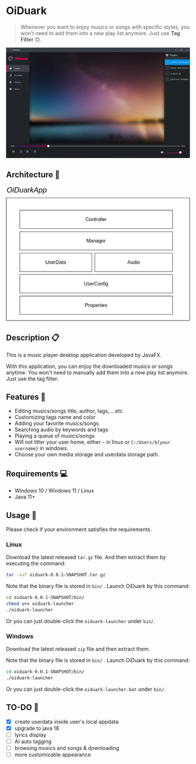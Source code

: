 # OiDuark

> Whenever you want to enjoy musics or songs with specific styles, you won't need to add them into a new play list anymore. Just use **Tag Filter** 😍.

![Screenshot](static/screenshot.png)

## Architecture 🔧

![](./static/Architecture.png)

## Description 📋
This is a music player desktop application developed by JavaFX.  

With this application, you can enjoy the downloaded musics or songs anytime. You won't need to manually add them into a new play list anymore. Just use the tag filter.

## Features 🤩
* Editing musics/songs title, author, tags, ...etc
* Customizing tags name and color
* Adding your favorite musics/songs
* Searching audio by keywords and tags
* Playing a queue of musics/songs
* Will not litter your user home, either `~` in linux or `C:/Users/${your username}` in windows.
* Choose your own media storage and userdata storage path.

## Requirements 💻
* Windows 10 / Windows 11 / Linux
* Java 11+

## Usage 🧭

Please check if your environment satisfies the requirements.

### Linux

Download the latest released `tar.gz` file. And then extract them by executing the command: 

```sh
tar -xvf oiduark-0.0.1-SNAPSHOT.tar.gz
```

Note that the binary file is stored in `bin/` . Launch OiDuark by this command:

```sh
cd oiduark-0.0.1-SNAPSHOT/bin/
chmod u+x oiduark-launcher
./oiduark-launcher
```

Or you can just double-click the `oiduark-launcher` under `bin/`.

### Windows

Download the latest released `zip` file and then extract them.

Note that the binary file is stored in `bin/` . Launch OiDuark by this command:

```sh
cd oiduark-0.0.1-SNAPSHOT/bin/
./oiduark-launcher
```

Or you can just double-click the `oiduark-launcher.bat` under `bin/`.

## TO-DO 🎯

- [x] create userdata inside user's local appdata
- [x] upgrade to java 18
- [ ] lyrics display
- [ ] AI auto tagging
- [ ] browsing musics and songs & downloading
- [ ] more customizable appearance
